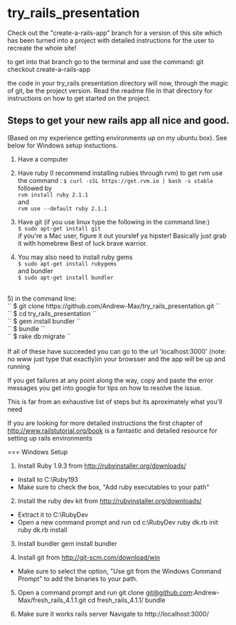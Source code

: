try_rails_presentation
======================

Check out the "create-a-rails-app" branch for a version of this site which has been turned into a project with detailed instructions for the user to recreate the whole site!

to get into that branch go to the terminal and use the command:
    git checkout create-a-rails-app
    
the code in your try_rails presentation directory will now, through the magic of git, be the project version. Read the readme file in that directory for instructions on how to get started on the project.

## Steps to get your new rails app all nice and good. 
(Based on my experience getting environments up on my ubuntu box).
See below for Windows setup instuctions.

1) Have a computer

2) Have ruby (I recommend installing rubies through rvm)
to get rvm use the command :
`` $ curl -sSL https://get.rvm.io | bash -s stable `` <br>
followed by <br>
`` rvm install ruby 2.1.1 ``<br>
and <br>
`` rvm use --default ruby 2.1.1 ``<br>
          
3) Have git (if you use linux type the following in the command line:) <br>
`` $ sudo apt-get install git `` <br>
if you're a Mac user, figure it out yourslef ya hipster! Basically just grab it with homebrew
Best of luck brave warrior.
        
4) You may also need to install ruby gems <br>
  `` $ sudo apt-get install rubygems ``<br>
  and bundler<br>
  `` $ sudo apt-get install bundler ``<br>
  <br>
5) in the command line: <br>
`` $ git clone https://github.com/Andrew-Max/try_rails_presentation.git `` <br>
`` $ cd try_rails_presentation ``<br>
`` $ gem install bundler `` <br>
`` $ bundle `` <br>
`` $ rake db:migrate `` <br>
    <br>
If all of these have succeeded you can go to the url 'localhost:3000' (note: no www just type that exactly)in your browsser and the app will be up and running

If you get failures at any point along the way, copy and paste the error messages you get into google for tips on how to resolve the issue.
    
This is far from an exhaustive list of steps but its aproximately what you'll need

If you are looking for more detailed instructions the first chapter of http://www.railstutorial.org/book is a fantastic and detailed resource for setting up rails environments

=== Windows Setup

1) Install Ruby 1.9.3 from http://rubyinstaller.org/downloads/
- Install to C:\\Ruby193
- Make sure to check the box, "Add ruby executables to your path"

2) Install the ruby dev kit from http://rubyinstaller.org/downloads/
- Extract it to C:\\RubyDev
- Open a new command prompt and run
    cd c:\RubyDev
    ruby dk.rb init
    ruby dk.rb install
    
3) Install bundler
    gem install bundler

4) Install git from http://git-scm.com/download/win
- Make sure to select the option, "Use git from the Windows Command Prompt" to add the binaries to your path.

5) Open a command prompt and run
    git clone git@github.com:Andrew-Max/fresh_rails_4.1.1.git
    cd fresh_rails_4.1.1/
    bundle

6) Make sure it works
    rails server
Navigate to http://localhost:3000/

